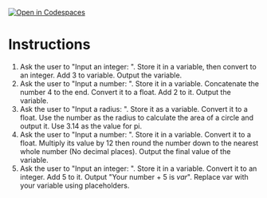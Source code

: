 [![Open in Codespaces](https://classroom.github.com/assets/launch-codespace-2972f46106e565e64193e422d61a12cf1da4916b45550586e14ef0a7c637dd04.svg)](https://classroom.github.com/open-in-codespaces?assignment_repo_id=16106638)
# Instructions  

1. Ask the user to "Input an integer: ".  Store it in a variable, then convert to an integer.  Add 3 to variable.  Output the variable.
2. Ask the user to "Input a number: ".  Store it in a variable. Concatenate the number 4 to the end.  Convert it to a float.  Add 2 to it. Output the variable.
3. Ask the user to "Input a radius: ".  Store it as a variable. Convert it to a float. Use the number as the radius to calculate the area of a circle and output it.  Use 3.14 as the value for pi.
5. Ask the user to "Input a number: ". Store it in a variable. Convert it to a float. Multiply its value by 12 then round the number down to the nearest whole number (No decimal places).  Output the final value of the variable.
6. Ask the user to "Input an integer: ". Store it in a variable. Convert it to an integer.  Add 5 to it.  Output "Your number + 5 is _var_".  Replace var with your variable using placeholders.
